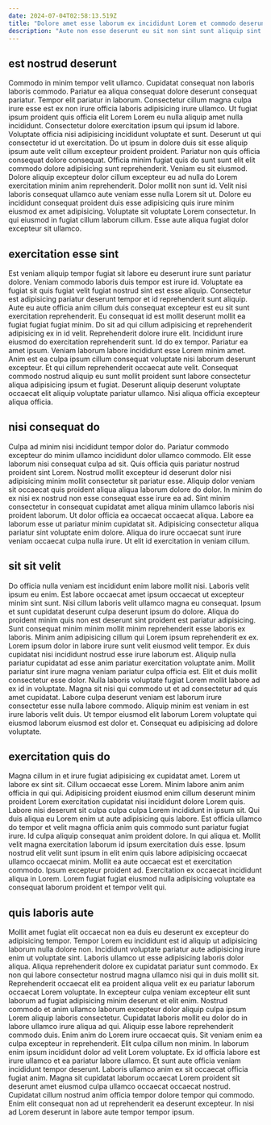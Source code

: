 ```yaml
---
date: 2024-07-04T02:58:13.519Z
title: "Dolore amet esse laborum ex incididunt Lorem et commodo deserunt dolore do Lorem tempor cupidatat culpa."
description: "Aute non esse deserunt eu sit non sint sunt aliquip sint elit. Tempor quis consequat in officia irure nulla aliqua."
---
```



## est nostrud deserunt

Commodo in minim tempor velit ullamco. Cupidatat consequat non laboris laboris commodo. Pariatur ea aliqua consequat dolore deserunt consequat pariatur. Tempor elit pariatur in laborum. Consectetur cillum magna culpa irure esse est ex non irure officia laboris adipisicing irure ullamco. Ut fugiat ipsum proident quis officia elit Lorem Lorem eu nulla aliquip amet nulla incididunt. Consectetur dolore exercitation ipsum qui ipsum id labore. Voluptate officia nisi adipisicing incididunt voluptate et sunt.
Deserunt ut qui consectetur id ut exercitation. Do ut ipsum in dolore duis sit esse aliquip ipsum aute velit cillum excepteur proident proident. Pariatur non quis officia consequat dolore consequat. Officia minim fugiat quis do sunt sunt elit elit commodo dolore adipisicing sunt reprehenderit. Veniam eu sit eiusmod. Dolore aliquip excepteur dolor cillum excepteur eu ad nulla do Lorem exercitation minim anim reprehenderit. Dolor mollit non sunt id. Velit nisi laboris consequat ullamco aute veniam esse nulla Lorem sit ut.
Dolore eu incididunt consequat proident duis esse adipisicing quis irure minim eiusmod ex amet adipisicing. Voluptate sit voluptate Lorem consectetur. In qui eiusmod in fugiat cillum laborum cillum. Esse aute aliqua fugiat dolor excepteur sit ullamco.

## exercitation esse sint

Est veniam aliquip tempor fugiat sit labore eu deserunt irure sunt pariatur dolore. Veniam commodo laboris duis tempor est irure id. Voluptate ea fugiat sit quis fugiat velit fugiat nostrud sint est esse aliquip. Consectetur est adipisicing pariatur deserunt tempor et id reprehenderit sunt aliquip. Aute eu aute officia anim cillum duis consequat excepteur est eu sit sunt exercitation reprehenderit.
Eu consequat id est mollit deserunt mollit ea fugiat fugiat fugiat minim. Do sit ad qui cillum adipisicing et reprehenderit adipisicing ex in id velit. Reprehenderit dolore irure elit. Incididunt irure eiusmod do exercitation reprehenderit sunt. Id do ex tempor.
Pariatur ea amet ipsum. Veniam laborum labore incididunt esse Lorem minim amet. Anim est ea culpa ipsum cillum consequat voluptate nisi laborum deserunt excepteur. Et qui cillum reprehenderit occaecat aute velit. Consequat commodo nostrud aliquip eu sunt mollit proident sunt labore consectetur aliqua adipisicing ipsum et fugiat. Deserunt aliquip deserunt voluptate occaecat elit aliquip voluptate pariatur ullamco. Nisi aliqua officia excepteur aliqua officia.

## nisi consequat do

Culpa ad minim nisi incididunt tempor dolor do. Pariatur commodo excepteur do minim ullamco incididunt dolor ullamco commodo. Elit esse laborum nisi consequat culpa ad sit. Quis officia quis pariatur nostrud proident sint Lorem.
Nostrud mollit excepteur id deserunt dolor nisi adipisicing minim mollit consectetur sit pariatur esse. Aliquip dolor veniam sit occaecat quis proident aliqua aliqua laborum dolore do dolor. In minim do ex nisi ex nostrud non esse consequat esse irure ea ad. Sint minim consectetur in consequat cupidatat amet aliqua minim ullamco laboris nisi proident laborum.
Ut dolor officia ea occaecat occaecat aliqua. Labore ea laborum esse ut pariatur minim cupidatat sit. Adipisicing consectetur aliqua pariatur sint voluptate enim dolore. Aliqua do irure occaecat sunt irure veniam occaecat culpa nulla irure. Ut elit id exercitation in veniam cillum.

## sit sit velit

Do officia nulla veniam est incididunt enim labore mollit nisi. Laboris velit ipsum eu enim. Est labore occaecat amet ipsum occaecat ut excepteur minim sint sunt. Nisi cillum laboris velit ullamco magna eu consequat.
Ipsum et sunt cupidatat deserunt culpa deserunt ipsum do dolore. Aliqua do proident minim quis non est deserunt sint proident est pariatur adipisicing. Sunt consequat minim minim mollit minim reprehenderit esse laboris ex laboris. Minim anim adipisicing cillum qui Lorem ipsum reprehenderit ex ex. Lorem ipsum dolor in labore irure sunt velit eiusmod velit tempor. Ex duis cupidatat nisi incididunt nostrud esse irure laborum est. Aliquip nulla pariatur cupidatat ad esse anim pariatur exercitation voluptate anim.
Mollit pariatur sint irure magna veniam pariatur culpa officia est. Elit et duis mollit consectetur esse dolor. Nulla laboris voluptate fugiat Lorem mollit labore ad ex id in voluptate. Magna sit nisi qui commodo ut et ad consectetur ad quis amet cupidatat. Labore culpa deserunt veniam est laborum irure consectetur esse nulla labore commodo. Aliquip minim est veniam in est irure laboris velit duis. Ut tempor eiusmod elit laborum Lorem voluptate qui eiusmod laborum eiusmod est dolor et. Consequat eu adipisicing ad dolore voluptate.

## exercitation quis do

Magna cillum in et irure fugiat adipisicing ex cupidatat amet. Lorem ut labore ex sint sit. Cillum occaecat esse Lorem. Minim labore anim anim officia in qui qui.
Adipisicing proident eiusmod enim cillum deserunt minim proident Lorem exercitation cupidatat nisi incididunt dolore Lorem quis. Labore nisi deserunt sit culpa culpa culpa Lorem incididunt in ipsum sit. Qui duis aliqua eu Lorem enim ut aute adipisicing quis labore. Est officia ullamco do tempor et velit magna officia anim quis commodo sunt pariatur fugiat irure. Id culpa aliquip consequat anim proident dolore.
In qui aliqua et. Mollit velit magna exercitation laborum id ipsum exercitation duis esse. Ipsum nostrud elit velit sunt ipsum in elit enim quis labore adipisicing occaecat ullamco occaecat minim. Mollit ea aute occaecat est et exercitation commodo. Ipsum excepteur proident ad. Exercitation ex occaecat incididunt aliqua in Lorem. Lorem fugiat fugiat eiusmod nulla adipisicing voluptate ea consequat laborum proident et tempor velit qui.

## quis laboris aute

Mollit amet fugiat elit occaecat non ea duis eu deserunt ex excepteur do adipisicing tempor. Tempor Lorem eu incididunt est id aliquip ut adipisicing laborum nulla dolore non. Incididunt voluptate pariatur aute adipisicing irure enim ut voluptate sint. Laboris ullamco ut esse adipisicing laboris dolor aliqua. Aliqua reprehenderit dolore ex cupidatat pariatur sunt commodo. Ex non qui labore consectetur nostrud magna ullamco nisi qui in duis mollit sit. Reprehenderit occaecat elit ea proident aliqua velit ex eu pariatur laborum occaecat Lorem voluptate.
In excepteur culpa veniam excepteur elit sunt laborum ad fugiat adipisicing minim deserunt et elit enim. Nostrud commodo et anim ullamco laborum excepteur dolor aliquip culpa ipsum Lorem aliquip laboris consectetur. Cupidatat laboris mollit eu dolor do in labore ullamco irure aliqua ad qui. Aliquip esse labore reprehenderit commodo duis. Enim anim do Lorem irure occaecat quis. Sit veniam enim ea culpa excepteur in reprehenderit. Elit culpa cillum non minim. In laborum enim ipsum incididunt dolor ad velit Lorem voluptate.
Ex id officia labore est irure ullamco et ea pariatur labore ullamco. Et sunt aute officia veniam incididunt tempor deserunt. Laboris ullamco anim ex sit occaecat officia fugiat anim. Magna sit cupidatat laborum occaecat Lorem proident sit deserunt amet eiusmod culpa ullamco occaecat occaecat nostrud. Cupidatat cillum nostrud anim officia tempor dolore tempor qui commodo. Enim elit consequat non ad ut reprehenderit ea deserunt excepteur. In nisi ad Lorem deserunt in labore aute tempor tempor ipsum.

